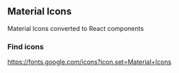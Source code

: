 ## Material Icons
Material Icons converted to React components

### Find icons
https://fonts.google.com/icons?icon.set=Material+Icons